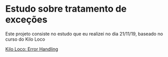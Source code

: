 # Estudo sobre tratamento de exceções

Este projeto consiste no estudo que eu realizei no dia 21/11/19, baseado no curso do Kilo Loco


[Kilo Loco: Error Handling](https://www.youtube.com/watch?v=fhcINdzuq4A)
